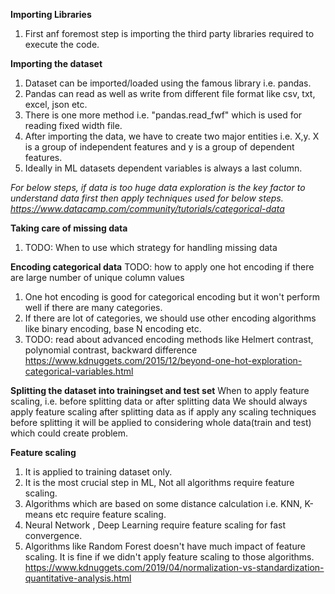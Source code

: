 **Importing Libraries**
1. First anf foremost step is importing the third party libraries required to execute the code.

**Importing the dataset**
1. Dataset can be imported/loaded using the famous library i.e. pandas.
2. Pandas can read as well as write from different file format like csv, txt, excel, json etc.
3. There is one more method i.e. "pandas.read_fwf" which is used for reading fixed width file.
4. After importing the data, we have to create two major entities i.e. X,y. X is a group of independent features and y is a group of dependent features. 
5. Ideally in ML datasets dependent variables is always a last column.

*For below steps, if data is too huge data exploration is the key factor to understand data first then apply techniques used for below steps.
https://www.datacamp.com/community/tutorials/categorical-data*

**Taking care of missing data**
1. TODO: When to use which strategy for handling missing data

**Encoding categorical data**
TODO: how to apply one hot encoding  if there are large number of unique column values
1. One hot encoding is good for categorical encoding but it won't perform well if there are many categories. 
2. If there are lot of categories, we should use other encoding algorithms like binary encoding, base N encoding etc.
3. TODO: read about advanced encoding methods like Helmert contrast, polynomial contrast, backward difference
https://www.kdnuggets.com/2015/12/beyond-one-hot-exploration-categorical-variables.html

**Splitting the dataset into trainingset and test set**
When to apply feature scaling, i.e. before splitting data or after splitting data
We should always apply feature scaling after splitting data as if apply any scaling techniques before splitting it will be applied to considering whole data(train and test) which could create problem.


**Feature scaling**
1. It is applied to training dataset only.
2. It is the most crucial step in ML, Not all algorithms require feature scaling.
3. Algorithms which are based on some distance calculation i.e. KNN, K-means etc require feature scaling.
4. Neural Network , Deep Learning require feature scaling for fast convergence.
5. Algorithms like Random Forest doesn't have much impact of feature scaling. It is fine if we didn't apply feature scaling to those algorithms.
https://www.kdnuggets.com/2019/04/normalization-vs-standardization-quantitative-analysis.html
